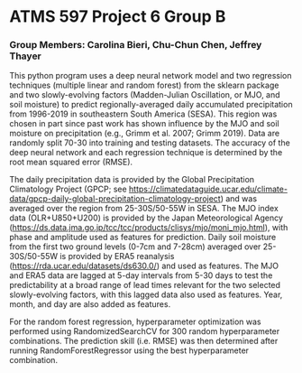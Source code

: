 # ATMS 597 Project 6 Group B
### Group Members: Carolina Bieri, Chu-Chun Chen, Jeffrey Thayer

This python program uses a deep neural network model and two regression techniques (multiple linear and random forest) from the sklearn package and two slowly-evolving factors (Madden-Julian Oscillation, or MJO, and soil moisture) to predict regionally-averaged daily accumulated precipitation from 1996-2019 in southeastern South America (SESA). This region was chosen in part since past work has shown influence by the MJO and soil moisture on precipitation (e.g., Grimm et al. 2007; Grimm 2019). Data are randomly split 70-30 into training and testing datasets. The accuracy of the deep neural network and each regression technique is determined by the root mean squared error (RMSE).

The daily precipitation data is provided by the Global Precipitation Climatology Project (GPCP; see https://climatedataguide.ucar.edu/climate-data/gpcp-daily-global-precipitation-climatology-project) and was averaged over the region from 25-30S/50-55W in SESA. The MJO index data (OLR+U850+U200) is provided by the Japan Meteorological Agency (https://ds.data.jma.go.jp/tcc/tcc/products/clisys/mjo/moni_mjo.html), with phase and amplitude used as features for prediction. Daily soil moisture from the first two ground levels (0-7cm and 7-28cm) averaged over 25-30S/50-55W is provided by ERA5 reanalysis (https://rda.ucar.edu/datasets/ds630.0/) and used as features. The MJO and ERA5 data are lagged at 5-day intervals from 5-30 days to test the predictability at a broad range of lead times relevant for the two selected slowly-evolving factors, with this lagged data also used as features. Year, month, and day are also added as features. 

For the random forest regression, hyperparameter optimization was performed using RandomizedSearchCV for 300 random hyperparameter combinations. The prediction skill (i.e. RMSE) was then determined after running RandomForestRegressor using the best hyperparameter combination.
